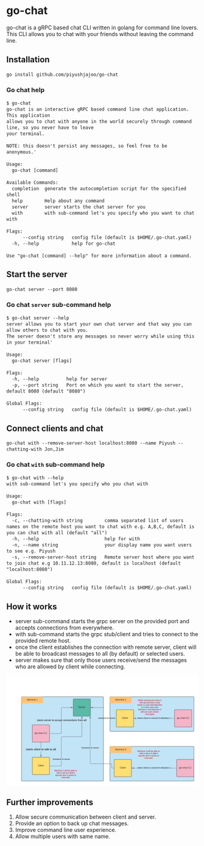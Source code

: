 # go-chat
go-chat is a gRPC based chat CLI written in golang for command line lovers. This CLI allows you to chat
with your friends without leaving the command line.

## Installation
```shell
go install github.com/piyushjajoo/go-chat
```

### Go chat help
```
$ go-chat 
go-chat is an interactive gRPC based command line chat application. This application
allows you to chat with anyone in the world securely through command line, so you never have to leave
your terminal.

NOTE: this doesn't persist any messages, so feel free to be anonymous.'

Usage:
  go-chat [command]

Available Commands:
  completion  generate the autocompletion script for the specified shell
  help        Help about any command
  server      server starts the chat server for you
  with        with sub-command let's you specify who you want to chat with

Flags:
      --config string   config file (default is $HOME/.go-chat.yaml)
  -h, --help            help for go-chat

Use "go-chat [command] --help" for more information about a command.
```

## Start the server
```shell
go-chat server --port 8080
```

### Go chat `server` sub-command help

```
$ go-chat server --help
server allows you to start your own chat server and that way you can allow others to chat with you.
The server doesn't store any messages so never worry while using this in your terminal'

Usage:
  go-chat server [flags]

Flags:
  -h, --help          help for server
  -p, --port string   Port on which you want to start the server, default 8080 (default "8080")

Global Flags:
      --config string   config file (default is $HOME/.go-chat.yaml)

```

## Connect clients and chat
```shell
go-chat with --remove-server-host localhost:8080 --name Piyush --chatting-with Jon,Jim
```

### Go chat `with` sub-command help

```
$ go-chat with --help
with sub-command let's you specify who you chat with

Usage:
  go-chat with [flags]

Flags:
  -c, --chatting-with string        comma separated list of users names on the remote host you want to chat with e.g. A,B,C, default is you can chat with all (default "all")
  -h, --help                        help for with
  -n, --name string                 your display name you want users to see e.g. Piyush
  -s, --remove-server-host string   Remote server host where you want to join chat e.g 10.11.12.13:8080, default is localhost (default "localhost:8080")

Global Flags:
      --config string   config file (default is $HOME/.go-chat.yaml)
```

## How it works

* server sub-command starts the grpc server on the provided port and accepts connections from everywhere.
* with sub-command starts the grpc stub/client and tries to connect to the provided remote host.
* once the client establishes the connection with remote server, client will be able to broadcast 
  messages to all (by default) or selected users.
* server makes sure that only those users receive/send the messages who are allowed by client while connecting.

![](go-chat.png)

## Further improvements
1. Allow secure communication between client and server.
2. Provide an option to back up chat messages.
3. Improve command line user experience.
4. Allow multiple users with same name.